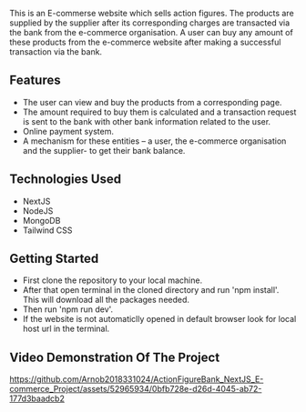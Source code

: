 This is an E-commerse website which sells action figures. The products are supplied by the supplier after its corresponding charges are transacted via the bank from the e-commerce organisation. A user can buy any amount of these products from the e-commerce website after making a successful transaction via the bank.

## Features

- The user can view and buy the products from a corresponding page.
- The amount required to buy them is calculated and a transaction request is sent to the bank with other bank information related to the user.
- Online payment system.
- A mechanism for these entities – a user, the e-commerce organisation and the supplier- to get their bank balance.


## Technologies Used

- NextJS
- NodeJS
- MongoDB
- Tailwind CSS



## Getting Started

- First clone the repository to your local machine.
- After that open terminal in the cloned directory and run 'npm install'. This will download all the packages needed.
- Then run 'npm run dev'.
- If the website is not automaticlly opened in default browser look for local host url in the terminal.

  
## Video Demonstration Of The Project
https://github.com/Arnob2018331024/ActionFigureBank_NextJS_E-commerce_Project/assets/52965934/0bfb728e-d26d-4045-ab72-177d3baadcb2


  

